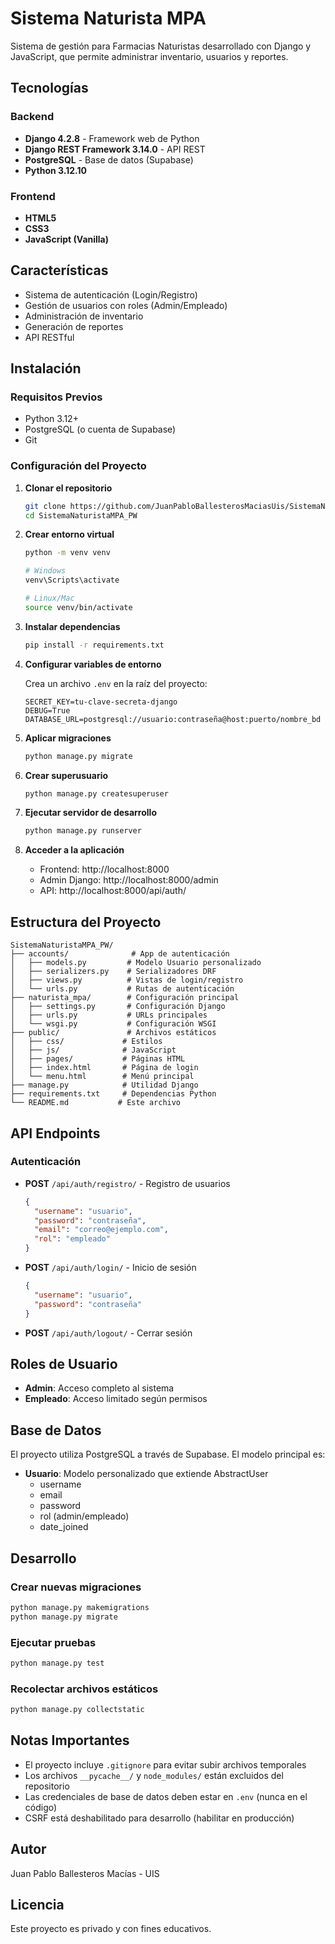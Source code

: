 # Sistema Naturista MPA

Sistema de gestión para Farmacias Naturistas desarrollado con Django y JavaScript, que permite administrar inventario, usuarios y reportes.

## Tecnologías

### Backend
- **Django 4.2.8** - Framework web de Python
- **Django REST Framework 3.14.0** - API REST
- **PostgreSQL** - Base de datos (Supabase)
- **Python 3.12.10**

### Frontend
- **HTML5**
- **CSS3**
- **JavaScript (Vanilla)**

## Características

- Sistema de autenticación (Login/Registro)
- Gestión de usuarios con roles (Admin/Empleado)
- Administración de inventario
- Generación de reportes
- API RESTful

## Instalación

### Requisitos Previos
- Python 3.12+
- PostgreSQL (o cuenta de Supabase)
- Git

### Configuración del Proyecto

1. **Clonar el repositorio**
   ```bash
   git clone https://github.com/JuanPabloBallesterosMaciasUis/SistemaNaturistaMPA_PW.git
   cd SistemaNaturistaMPA_PW
   ```

2. **Crear entorno virtual**
   ```bash
   python -m venv venv
   
   # Windows
   venv\Scripts\activate
   
   # Linux/Mac
   source venv/bin/activate
   ```

3. **Instalar dependencias**
   ```bash
   pip install -r requirements.txt
   ```

4. **Configurar variables de entorno**
   
   Crea un archivo `.env` en la raíz del proyecto:
   ```env
   SECRET_KEY=tu-clave-secreta-django
   DEBUG=True
   DATABASE_URL=postgresql://usuario:contraseña@host:puerto/nombre_bd
   ```

5. **Aplicar migraciones**
   ```bash
   python manage.py migrate
   ```

6. **Crear superusuario**
   ```bash
   python manage.py createsuperuser
   ```

7. **Ejecutar servidor de desarrollo**
   ```bash
   python manage.py runserver
   ```

8. **Acceder a la aplicación**
   - Frontend: http://localhost:8000
   - Admin Django: http://localhost:8000/admin
   - API: http://localhost:8000/api/auth/

## Estructura del Proyecto

```
SistemaNaturistaMPA_PW/
├── accounts/              # App de autenticación
│   ├── models.py         # Modelo Usuario personalizado
│   ├── serializers.py    # Serializadores DRF
│   ├── views.py          # Vistas de login/registro
│   └── urls.py           # Rutas de autenticación
├── naturista_mpa/        # Configuración principal
│   ├── settings.py       # Configuración Django
│   ├── urls.py           # URLs principales
│   └── wsgi.py           # Configuración WSGI
├── public/               # Archivos estáticos
│   ├── css/             # Estilos
│   ├── js/              # JavaScript
│   ├── pages/           # Páginas HTML
│   ├── index.html       # Página de login
│   └── menu.html        # Menú principal
├── manage.py            # Utilidad Django
├── requirements.txt     # Dependencias Python
└── README.md           # Este archivo
```

## API Endpoints

### Autenticación

- **POST** `/api/auth/registro/` - Registro de usuarios
  ```json
  {
    "username": "usuario",
    "password": "contraseña",
    "email": "correo@ejemplo.com",
    "rol": "empleado"
  }
  ```

- **POST** `/api/auth/login/` - Inicio de sesión
  ```json
  {
    "username": "usuario",
    "password": "contraseña"
  }
  ```

- **POST** `/api/auth/logout/` - Cerrar sesión

## Roles de Usuario

- **Admin**: Acceso completo al sistema
- **Empleado**: Acceso limitado según permisos

## Base de Datos

El proyecto utiliza PostgreSQL a través de Supabase. El modelo principal es:

- **Usuario**: Modelo personalizado que extiende AbstractUser
  - username
  - email
  - password
  - rol (admin/empleado)
  - date_joined

## Desarrollo

### Crear nuevas migraciones
```bash
python manage.py makemigrations
python manage.py migrate
```

### Ejecutar pruebas
```bash
python manage.py test
```

### Recolectar archivos estáticos
```bash
python manage.py collectstatic
```

## Notas Importantes

- El proyecto incluye `.gitignore` para evitar subir archivos temporales
- Los archivos `__pycache__/` y `node_modules/` están excluidos del repositorio
- Las credenciales de base de datos deben estar en `.env` (nunca en el código)
- CSRF está deshabilitado para desarrollo (habilitar en producción)

## Autor

Juan Pablo Ballesteros Macías - UIS

## Licencia

Este proyecto es privado y con fines educativos. 
